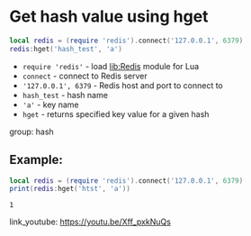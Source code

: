 # Get hash value using hget

```lua
local redis = (require 'redis').connect('127.0.0.1', 6379)
redis:hget('hash_test', 'a')
```

- `require 'redis'` - load [lib:Redis](https://onelinerhub.com/lua-redis/how-to-install-lua-redis-module) module for Lua
- `connect` - connect to Redis server
- `'127.0.0.1', 6379` - Redis host and port to connect to
- `hash_test` - hash name
- `'a'` - key name
- `hget` - returns specified key value for a given hash

group: hash

## Example: 
```lua
local redis = (require 'redis').connect('127.0.0.1', 6379)
print(redis:hget('htst', 'a'))
```
```
1

```

link_youtube: https://youtu.be/Xff_pxkNuQs
